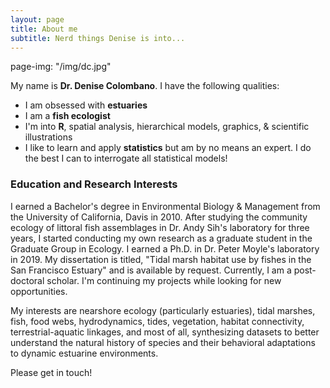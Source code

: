 ```yaml
---
layout: page
title: About me
subtitle: Nerd things Denise is into...
---
```

page-img: "/img/dc.jpg"

My name is **Dr. Denise Colombano**. I have the following qualities:

- I am obsessed with **estuaries**
- I am a **fish ecologist**
- I'm into **R**, spatial analysis, hierarchical models, graphics, & scientific illustrations
- I like to learn and apply **statistics** but am by no means an expert. I do the best I can to interrogate all statistical models!


### Education and Research Interests

I earned a Bachelor's degree in Environmental Biology & Management from the University of California, Davis in 2010. After studying the community ecology of littoral fish assemblages in Dr. Andy Sih's laboratory for three years, I started conducting my own research as a graduate student in the Graduate Group in Ecology. I earned a Ph.D. in Dr. Peter Moyle's laboratory in 2019.  My dissertation is titled, "Tidal marsh habitat use by fishes in the San Francisco Estuary" and is available by request. Currently, I am a post-doctoral scholar. I'm continuing my projects while looking for new opportunities.

My interests are nearshore ecology (particularly estuaries), tidal marshes, fish, food webs, hydrodynamics, tides, vegetation, habitat connectivity, terrestrial-aquatic linkages, and most of all, synthesizing datasets to better understand the natural history of species and their behavioral adaptations to dynamic estuarine environments.

Please get in touch!
